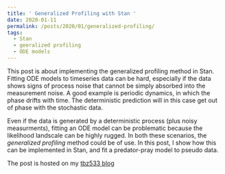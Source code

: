 ```yaml
---
title: ' Generalized Profiling with Stan '
date: 2020-01-11
permalink: /posts/2020/01/generalized-profiling/
tags:
  - Stan
  - geeralized profiling
  - ODE models
---
```


This post is about implementing the generalized profiling method in Stan.
Fitting ODE models to timeseries data can be hard, especially if the data shows signs of 
process noise that cannot be simply absorbed into the measurement noise. A good example
is periodic dynamics, in which the phase drifts with time. The deterministic prediction
will in this case get out of phase with the stochastic data.

Even if the data is generated by a deterministic process (plus noisy measurments),
fitting an ODE model can be problematic because the likelihood landscale can be highly rugged. 
In both these scenarios, the *generalized profiling* method could be of use. In this post,
I show how this can be implemented in Stan, and fit a predator-pray model to pseudo data.

The post is hosted on my [tbz533 blog](https://tbz533.blogspot.com/2020/01/generalized-profiling-with-stan.html)
